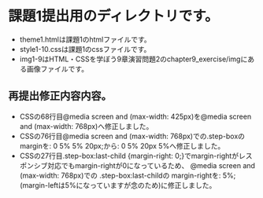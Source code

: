 # 課題1提出用のディレクトリです。
* theme1.htmlは課題1のhtmlファイルです。  
* style1-10.cssは課題1のcssファイルです。  
* img1-9はHTML・CSSを学ぼう9章演習問題2のchapter9_exercise/imgにある画像ファイルです。

## 再提出修正内容内容。
* CSSの68行目@media screen and (max-width: 425px)を@media screen and (max-width: 768px)へ修正しました。
* CSSの76行目@media screen and (max-width: 768px)での.step-boxの marginを: 0 5% 5% 20px;から: 0  5% 20px 5%へ修正しました。
* CSSの27行目.step-box:last-child {margin-right: 0;}でmargin-rightがレスポンシブ対応でもmargin-rightが0になっているため、
  @media screen and (max-width: 768px)での .step-box:last-childの margin-rightを: 5%;(margin-leftは5%になっていますが念のため)に修正しました。